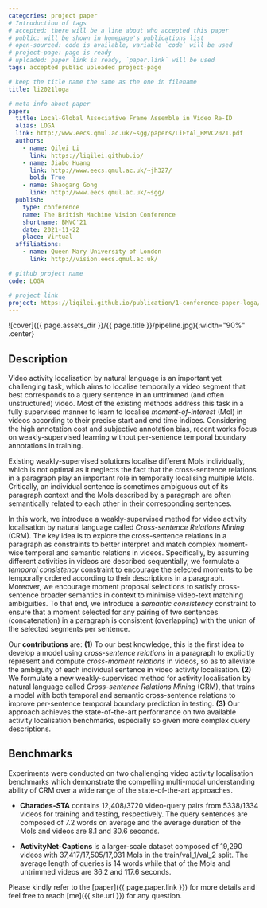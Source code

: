 ```yaml
---
categories: project paper
# Introduction of tags
# accepted: there will be a line about who accepted this paper
# public: will be shown in homepage's publications list
# open-sourced: code is available, variable `code` will be used
# project-page: page is ready
# uploaded: paper link is ready, `paper.link` will be used
tags: accepted public uploaded project-page

# keep the title name the same as the one in filename
title: li2021loga 

# meta info about paper
paper:
  title: Local-Global Associative Frame Assemble in Video Re-ID
  alias: LOGA
  link: http://www.eecs.qmul.ac.uk/~sgg/papers/LiEtAl_BMVC2021.pdf
  authors:
    - name: Qilei Li
      link: https://liqilei.github.io/
    - name: Jiabo Huang
      link: http://www.eecs.qmul.ac.uk/~jh327/
      bold: True
    - name: Shaogang Gong
      link: http://www.eecs.qmul.ac.uk/~sgg/
  publish:
    type: conference
    name: The British Machine Vision Conference
    shortname: BMVC'21
    date: 2021-11-22
    place: Virtual
  affiliations:
    - name: Queen Mary University of London
      link: http://vision.eecs.qmul.ac.uk/

# github project name
code: LOGA

# project link
project: https://liqilei.github.io/publication/1-conference-paper-loga/
---
```


![cover]({{ page.assets_dir }}/{{ page.title }}/pipeline.jpg){:width="90%" .center}
<!--*Figure 1. Overview of the proposed Anchor Neighbourhood Discovery (AND) method for unsupervised deep learning.*{:.center}-->

## Description

Video activity localisation by natural language 
is an important yet challenging task, 
which aims to localise temporally a video segment that 
best corresponds to a query sentence
in an untrimmed (and often unstructured) video. 
Most of the existing methods address this task
in a fully supervised manner
to learn to localise *moment-of-interest* (MoI) in videos
according to their precise start and end time indices.
Considering the high annotation cost and subjective annotation bias,
recent works focus on weakly-supervised learning without per-sentence
temporal boundary annotations in training.

Existing weakly-supervised solutions
localise different MoIs individually, 
which is not optimal as it neglects the fact that
the cross-sentence relations in a paragraph 
play an important role in temporally localising multiple MoIs. 
Critically, an individual sentence is sometimes ambiguous 
out of its paragraph context
and the MoIs described by a paragraph are often
semantically related to each other in their corresponding sentences. 

In this work,
we introduce a weakly-supervised method
for video activity localisation by natural language
called *Cross-sentence Relations Mining* (CRM).
The key idea is to
explore the cross-sentence relations in a paragraph 
as constraints to better interpret and match
complex moment-wise temporal and semantic relations in videos.
Specifically,
by assuming different activities in videos are described sequentially,
we formulate a *temporal consistency* constraint to encourage
the selected moments to be temporally ordered according to their
descriptions in a paragraph.
Moreover,
we encourage moment proposal selections to satisfy cross-sentence
broader semantics in context
to minimise video-text matching ambiguities.
To that end, we introduce a *semantic consistency* constraint
to ensure that a moment selected for any pairing of two 
sentences (concatenation) in a paragraph is consistent (overlapping) with
the union of the selected segments per sentence.

Our **contributions** are:
**(1)**
To our best knowledge, 
this is the first idea to develop a model using *cross-sentence relations*
in a paragraph to 
explicitly represent and compute *cross-moment relations* in videos,
so as to alleviate the ambiguity of each individual sentence in video activity localisation.
**(2)** 
We formulate a new weakly-supervised method 
for activity localisation by natural language 
called *Cross-sentence Relations Mining* (CRM), 
that trains a model with both temporal and semantic cross-sentence relations to improve
per-sentence temporal boundary prediction in testing.
**(3)**
Our approach achieves the state-of-the-art performance 
on two available activity localisation benchmarks,
especially so given more complex query descriptions.

## Benchmarks
Experiments were conducted on two challenging video activity localisation benchmarks
which demonstrate the compelling multi-modal understanding ability
of CRM over a wide range of the state-of-the-art approaches.
+ **Charades-STA** contains 12,408/3720 video-query pairs from 5338/1334 videos for training and testing, respectively. The query sentences are composed of 7.2 words on average and the average duration of the MoIs and videos are 8.1 and 30.6 seconds.

+ **ActivityNet-Captions** is a larger-scale dataset composed of 19,290 videos with 37,417/17,505/17,031 MoIs in the train/val\_1/val\_2 split. The average length of queries is 14 words
while that of the MoIs and untrimmed videos are 36.2 and 117.6 seconds.


Please kindly refer to the [paper]({{ page.paper.link }}) for more details and feel free to reach [me]({{ site.url }}) for any question.